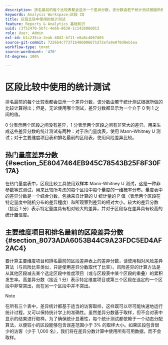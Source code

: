 ```yaml
---
description: 排名最前的每个比较表都会显示一个差异分数，该分数由若干统计测试根据所做的比较计算得出；但是，无论使用哪个测试，差异分数都显示为一个介于 0 到 1 之间的值。
keywords: Analysis Workspace;区段 IQ
title: 区段比较中使用的统计测试
feature: Reports & Analytics 基础知识
uuid: c3f52470-5bfc-4e6b-8638-1c142b08d013
role: User, Admin
exl-id: b1c235ca-2eab-48d2-bf11-e8a8c4067d03
source-git-commit: 7226b4c77371b486006671d72efa9e0f0d9eb1ea
workflow-type: tm+mt
source-wordcount: '470'
ht-degree: 100%

---
```


# 区段比较中使用的统计测试

排名最前的每个比较表都会显示一个差异分数，该分数由若干统计测试根据所做的比较计算得出；但是，无论使用哪个测试，差异分数都显示为一个介于 0 到 1 之间的值。

0 分表示两个区段之间没有差异，1 分表示两个区段之间有非常大的差异。用来生成这些差异分数的统计测试有两种：对于热门量度表，使用 Mann-Whitney U 测试；对于主要维度项目表和排名最前的区段表，使用风险差异比较。

## 热门量度差异分数 {#section_5E8047464EB945C78543B25F8F30F17A}

在热门量度表中，区段比较工具使用双样本 Mann-Whitney U 测试，这是一种非参数等式测试，用来比较所考虑的每个区段中每个量度的一维概率分布。量度表中的差异分数是一个综合分数，包括来自计算的 U 统计量的 P 值（表示两个区段在特定量度中随机分布的差异程度）和所观察到差异的相对大小。较大的差异分数（接近 1 分）表示特定量度具有相对较大的差异，并对于区段存在差异具有较高的统计置信度。

## 主要维度项目和排名最前的区段差异分数 {#section_8073ADA6053B44C9A23FDC5ED4AF2AC4}

要计算主要维度项目和排名最前的区段差异表上的差异分数，请使用相对风险差异算法（与风险比率类似，只是使用差异分数取代了比率）。风险差异的计算方法是从其他区段减去某个选定区段中维度项目（或与区段表中某个区段的重叠）的累积发生率。高差异分数（接近 1 分）表示特定维度项目或第三个区段在选定的一个区段中非常突出，而在另一个区段中并不突出。

>[!NOTE]
>
>在所有三个表中，差异统计都基于适当的访客取样，这样既可以尽可能快速地运行统计过程，又可以保持统计学上的准确性。虽然差异分数基于取样，但不会对表中显示的结果进行取样。为了确保统计显著性，每个统计测试都依赖于一个动态分配算法，以便较小的区段能够包含误差范围小于 3% 的取样大小。如果区段包含很少的访客（少于 1,000 名），我们将在差异分数计算中使用所有可用数据，而不会取样。
